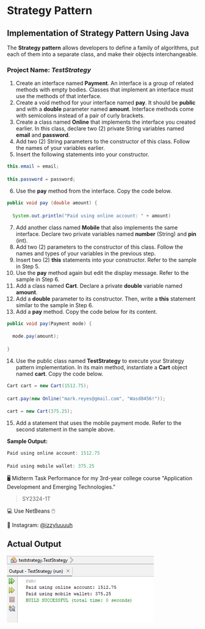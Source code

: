 # Strategy Pattern
## Implementation of Strategy Pattern Using Java

The **Strategy pattern** allows developers to define a family of algorithms, put each of them into a separate class, and make their objects interchangeable.

### Project Name: *TestStrategy*

1. Create an interface named **Payment**. An interface is a group of related methods with empty bodies. Classes that implement an interface must use the methods of that interface.
2. Create a void method for your interface named **pay**. It should be **public** and with a **double** parameter named **amount**. Interface methods come with semicolons instead of a pair of curly brackets.
3. Create a class named **Online** that implements the interface you created earlier. In this class, declare two (2) private String variables named **email** and **password**.
4. Add two (2) String parameters to the constructor of this class. Follow the names of your variables earlier.
5. Insert the following statements into your constructor.
```java
this.email = email;

this.password = password;
```
6. Use the **pay** method from the interface. Copy the code below.
```java
public void pay (double amount) {

  System.out.println("Paid using online account: " + amount)
```
7. Add another class named **Mobile** that also implements the same interface. Declare two private variables named **number** (String) and **pin** (int).
8. Add two (2) parameters to the constructor of this class. Follow the names and types of your variables in the previous step.
9. Insert two (2) **this** statements into your constructor. Refer to the sample in Step 5.
10. Use the **pay** method again but edit the display message. Refer to the sample in Step 6.
11. Add a class named **Cart**. Declare a private **double** variable named **amount**.
12. Add a **double** parameter to its constructor. Then, write a **this** statement similar to the sample in Step 6.
13. Add a **pay** method. Copy the code below for its content.
```java
public void pay(Payment mode) {

  mode.pay(amount);

}
```
14. Use the public class named **TestStrategy** to execute your Strategy pattern implementation. In its main method, instantiate a **Cart** object named **cart**. Copy the code below.
```java
Cart cart = new Cart(1512.75);

cart.pay(new Online("mark.reyes@gmail.com", "Wasd8456!")); 

cart = new Cart(375.25);
```
15. Add a statement that uses the mobile payment mode. Refer to the second statement in the sample above.

**Sample Output:**
```java
Paid using online account: 1512.75

Paid using mobile wallet: 375.25 
```

🖥️ Midterm Task Performance for my 3rd-year college course "Application Development and Emerging Technologies."
> SY2324-1T

💻 Use NetBeans 🖱️

💙 Instagram: [@izzyluuuuh](https://www.instagram.com/izzyluuuuh/)

## Actual Output
![preview img](https://github.com/izzyluuuuh/strategy-pattern/blob/main/teststrategy-output.png)
